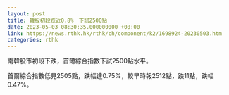 ```yaml
---
layout: post
title: 韓股初段跌近0.8%　下試2500點
date: 2023-05-03 08:30:35.000000000 +08:00
link: https://news.rthk.hk/rthk/ch/component/k2/1698924-20230503.htm
categories: rthk
---
```


南韓股市初段下跌，首爾綜合指數下試2500點水平。

首爾綜合指數低見2505點，跌幅達0.75%，較早時報2512點，跌11點，跌幅0.47%。
